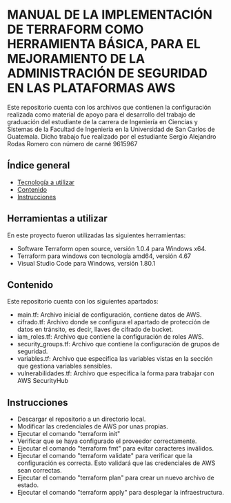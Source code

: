 # MANUAL DE LA IMPLEMENTACIÓN DE TERRAFORM COMO HERRAMIENTA BÁSICA, PARA EL MEJORAMIENTO DE LA ADMINISTRACIÓN DE SEGURIDAD EN LAS PLATAFORMAS AWS

Este repositorio cuenta con los archivos que contienen la configuración realizada como material de apoyo para el desarrollo del trabajo de graduación del estudiante de la carrera de Ingeniería en Ciencias y Sistemas de la Facultad de Ingenieria en la Universidad de San Carlos de Guatemala. Dicho trabajo fue realizado por el estudiante Sergio Alejandro Rodas Romero con número de carné 9615967

## Índice general
* [Tecnología a utilizar](#herramientas-a-utilizar)
* [Contenido](#contenido)
* [Instrucciones](#instrucciones)

## Herramientas a utilizar
En este proyecto fueron utilizadas las siguientes herramientas:
* Software Terraform open source, versión 1.0.4 para Windows x64.
* Terraform para windows con tecnología amd64, versión 4.67
* Visual Studio Code para Windows, versión 1.80.1

## Contenido
Este repositorio cuenta con los siguientes apartados:
* main.tf: Archivo inicial de configuración, contiene datos de AWS.
* cifrado.tf: Archivo donde se configura el apartado de protección de datos en tránsito, es decir, llaves de cifrado de bucket.
* iam_roles.tf: Archivo que contiene la configuración de roles AWS.
* security_groups.tf: Archivo que contiene la configuración de grupos de seguridad.
* variables.tf: Archivo que especifica las variables vistas en la sección que gestiona variables sensibles.
* vulnerabilidades.tf: Archivo que especifica la forma para trabajar con AWS SecurityHub

## Instrucciones
* Descargar el repositorio a un directorio local.
* Modificar las credenciales de AWS por unas propias.
* Ejecutar el comando "terraform init"
* Verificar que se haya configurado el proveedor correctamente.
* Ejecutar el comando "terraform fmt" para evitar caracteres inválidos.
* Ejecutar el comando "terraform validate" para verificar que la configuración es correcta. Esto validará que las credenciales de AWS sean correctas.
* Ejecutar el comando "terraform plan" para crear un nuevo archivo de estado.
* Ejecutar el comando "terraform apply" para desplegar la infraestructura.

